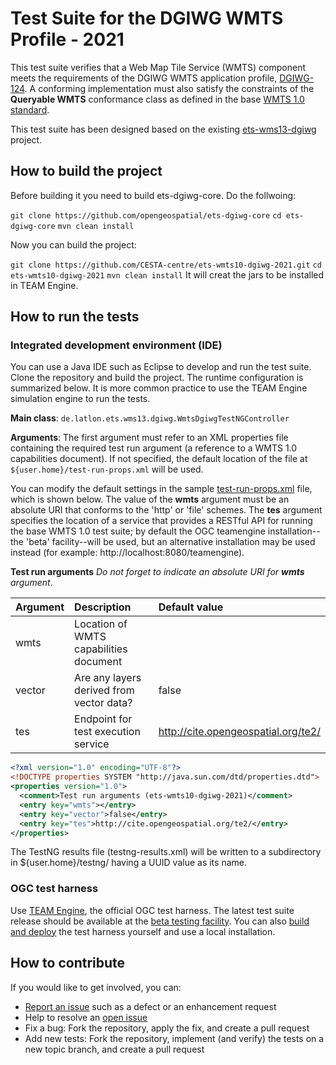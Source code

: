# Test Suite for the DGIWG WMTS Profile - 2021

This test suite verifies that a Web Map Tile Service (WMTS) component meets the requirements of the 
DGIWG WMTS application profile, [DGIWG-124](https://portal.dgiwg.org/files/68271).
A conforming implementation must also satisfy the constraints of the **Queryable WMTS** conformance 
class as defined in the base [WMTS 1.0 standard](http://www.ogc.org/standards/wmts).

This test suite has been designed based on the existing [ets-wms13-dgiwg](https://github.com/opengeospatial/ets-wms13-dgiwg) project.


## How to build the project

Before building it you need to build ets-dgiwg-core. Do the follwoing:

`git clone https://github.com/opengeospatial/ets-dgiwg-core`
`cd ets-dgiwg-core`
`mvn clean install`

Now you can build the project:

`git clone https://github.com/CESTA-centre/ets-wmts10-dgiwg-2021.git`
`cd ets-wmts10-dgiwg-2021`
`mvn clean install`
It will creat the jars to be installed in TEAM Engine.


## How to run the tests

### Integrated development environment (IDE)

You can use a Java IDE such as Eclipse to develop and run the test suite. 
Clone the repository and build the project. The runtime configuration is summarized below.
It is more common practice to use the TEAM Engine simulation engine to run the tests.

__Main class__: `de.latlon.ets.wms13.dgiwg.WmtsDgiwgTestNGController`

__Arguments__: The first argument must refer to an XML properties file containing the 
required test run argument (a reference to a WMTS 1.0 capabilities document). If not specified, 
the default location of the file at `${user.home}/test-run-props.xml` will be used.

You can modify the default settings in the sample [test-run-props.xml](src/main/config/test-run-props.xml) 
file, which is shown below. The value of the **wmts** argument must be an absolute URI that 
conforms to the 'http' or 'file' schemes. The **tes** argument specifies the location of 
a service that provides a RESTful API for running the base WMTS 1.0 test suite; by default 
the OGC teamengine installation--the 'beta' facility--will be used, but an alternative 
installation may be used instead (for example: http://localhost:8080/teamengine).

**Test run arguments** 
_Do not forget to indicate an absolute URI for **wmts** argument_.

|Argument  |Description  |Default value  |
|:---------|:------------|:---------------|
|wmts  |Location of WMTS capabilities document  |
|vector  |Are any layers derived from vector data?  |false
|tes |Endpoint for test execution service  |http://cite.opengeospatial.org/te2/


```xml
<?xml version="1.0" encoding="UTF-8"?>
<!DOCTYPE properties SYSTEM "http://java.sun.com/dtd/properties.dtd">
<properties version="1.0">
  <comment>Test run arguments (ets-wmts10-dgiwg-2021)</comment>
  <entry key="wmts"></entry>
  <entry key="vector">false</entry>
  <entry key="tes">http://cite.opengeospatial.org/te2/</entry>
</properties>
```

The TestNG results file (testng-results.xml) will be written to a subdirectory 
in ${user.home}/testng/ having a UUID value as its name.


### OGC test harness

Use [TEAM Engine](https://github.com/opengeospatial/teamengine), the official 
OGC test harness. The latest test suite release should be available at the 
[beta testing facility](http://cite.opengeospatial.org/te2/). You can also 
[build and deploy](https://github.com/opengeospatial/teamengine) the test 
harness yourself and use a local installation.


## How to contribute

If you would like to get involved, you can:

* [Report an issue](https://github.com/CESTA-centre/ets-wmts10-dgiwg-2021/issues) such as a defect or an 
enhancement request
* Help to resolve an [open issue](https://github.com/CESTA-centre/ets-wmts10-dgiwg-2021/issues?q=is%3Aopen)
* Fix a bug: Fork the repository, apply the fix, and create a pull request
* Add new tests: Fork the repository, implement (and verify) the tests on a new topic branch, 
and create a pull request

